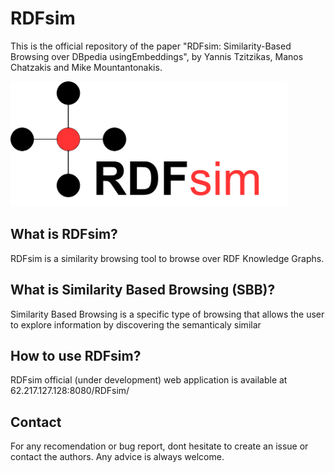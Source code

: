 # RDFsim


This is the official repository of the paper "RDFsim: Similarity-Based Browsing over DBpedia usingEmbeddings", by Yannis Tzitzikas, Manos Chatzakis and Mike Mountantonakis.

<img src="https://github.com/MChatzakis/RDFsim/blob/main/RDFsim/src/main/webapp/icons/rdfsim-logo4.png" alt="RDFsim Logo" height="200"> 



## What is RDFsim?
RDFsim is a similarity browsing tool to browse over RDF Knowledge Graphs. 

## What is Similarity Based Browsing (SBB)?
Similarity Based Browsing is a specific type of browsing that allows the user to explore information by discovering the semanticaly similar 

## How to use RDFsim?
RDFsim official (under development) web application is available at 62.217.127.128:8080/RDFsim/

## Contact
For any recomendation or bug report, dont hesitate to create an issue or contact the authors. Any advice is always welcome.
